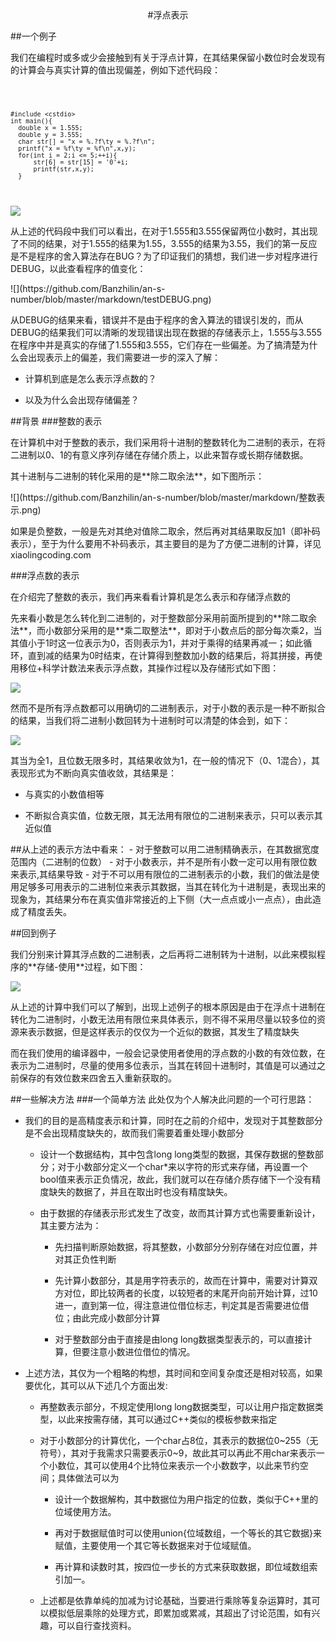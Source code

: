 <center>
#浮点表示
</center>

##一个例子
<p>
我们在编程时或多或少会接触到有关于浮点计算，在其结果保留小数位时会发现有的计算会与真实计算的值出现偏差，例如下述代码段：
<p>

<code>

	#include <cstdio>
	int main(){
      double x = 1.555;
      double y = 3.555;
      char str[] = "x = %.?f\ty = %.?f\n";
      printf("x = %f\ty = %f\n",x,y);
      for(int i = 2;i <= 5;++i){
          str[6] = str[15] = '0'+i;
          printf(str,x,y);
      }

</code>

![](https://github.com/Banzhilin/an-s-number/blob/master/markdown/test.png)
<p>
从上述的代码段中我们可以看出，在对于1.555和3.555保留两位小数时，其出现了不同的结果，对于1.555的结果为1.55，3.555的结果为3.55，我们的第一反应是不是程序的舍入算法存在BUG？为了印证我们的猜想，我们进一步对程序进行DEBUG，以此查看程序的值变化：
<p>
![](https://github.com/Banzhilin/an-s-number/blob/master/markdown/testDEBUG.png)
<p>
从DEBUG的结果来看，错误并不是由于程序的舍入算法的错误引发的，而从DEBUG的结果我们可以清晰的发现错误出现在数据的存储表示上，1.555与3.555在程序中并是真实的存储了1.555和3.555，它们存在一些偏差。为了搞清楚为什么会出现表示上的偏差，我们需要进一步的深入了解：

- 计算机到底是怎么表示浮点数的？

- 以及为什么会出现存储偏差？

##背景
###整数的表示
<p>
在计算机中对于整数的表示，我们采用将十进制的整数转化为二进制的表示，在将二进制以0、1的有意义序列存储在存储介质上，以此来暂存或长期存储数据。
<p>
<p>
其十进制与二进制的转化采用的是**除二取余法**，如下图所示：
<p>
![](https://github.com/Banzhilin/an-s-number/blob/master/markdown/整数表示.png)
<p>
如果是负整数，一般是先对其绝对值除二取余，然后再对其结果取反加1（即补码表示），至于为什么要用不补码表示，其主要目的是为了方便二进制的计算，详见xiaolingcoding.com
<p>
###浮点数的表示
<p>
在介绍完了整数的表示，我们再来看看计算机是怎么表示和存储浮点数的
<p>
<p>
先来看小数是怎么转化到二进制的，对于整数部分采用前面所提到的**除二取余法**，而小数部分采用的是**乘二取整法**，即对于小数点后的部分每次乘2，当其值小于1时这一位表示为0，否则表示为1，并对于乘得的结果再减一；如此循环，直到减的结果为0时结束，在计算得到整数加小数的结果后，将其拼接，再使用移位+科学计数法来表示浮点数，其操作过程以及存储形式如下图：
<p>

![](https://github.com/Banzhilin/an-s-number/blob/master/markdown/浮点数表示.png)

<p>
然而不是所有浮点数都可以用确切的二进制表示，对于小数的表示是一种不断拟合的结果，当我们将二进制小数回转为十进制时可以清楚的体会到，如下：
<p>

![](https://github.com/Banzhilin/an-s-number/blob/master/markdown/浮点数循环.png)

<p>
其当为全1，且位数无限多时，其结果收敛为1，在一般的情况下（0、1混合），其表现形式为不断向真实值收敛，其结果是：

- 与真实的小数值相等

- 不断拟合真实值，位数无限，其无法用有限位的二进制来表示，只可以表示其近似值
<p>
<p>
##从上述的表示方法中看来：
- 对于整数可以用二进制精确表示，在其数据宽度范围内（二进制的位数）
- 对于小数表示，并不是所有小数一定可以用有限位数来表示,其结果导致
	- 对于不可以用有限位的二进制表示的小数，我们的做法是使用足够多可用表示的二进制位来表示其数据，当其在转化为十进制是，表现出来的现象为，其结果分布在真实值非常接近的上下侧（大一点点或小一点点），由此造成了精度丢失。
<p>


##回到例子
<p>
我们分别来计算其浮点数的二进制表，之后再将二进制转为十进制，以此来模拟程序的**存储-使用**过程，如下图：
<p>

![](https://github.com/Banzhilin/an-s-number/blob/master/markdown/example.png)

<p>
从上述的计算中我们可以了解到，出现上述例子的根本原因是由于在浮点十进制在转化为二进制时，小数无法用有限位来具体表示，则不得不采用尽量以较多位的资源来表示数据，但是这样表示的仅仅为一个近似的数据，其发生了精度缺失

而在我们使用的编译器中，一般会记录使用者使用的浮点数的小数的有效位数，在表示为二进制时，尽量的使用多位表示，当其在转回十进制时，其值是可以通过之前保存的有效位数来四舍五入重新获取的。
<p>


##一些解决方法
###一个简单方法
此处仅为个人解决此问题的一个可行思路：


- 我们的目的是高精度表示和计算，同时在之前的介绍中，发现对于其整数部分是不会出现精度缺失的，故而我们需要着重处理小数部分 
	- 设计一个数据结构，其中包含long long类型的数据，其保存数据的整数部分；对于小数部分定义一个char*来以字符的形式来存储，再设置一个bool值来表示正负情况，故此，我们就可以在存储介质存储下一个没有精度缺失的数据了，并且在取出时也没有精度缺失。
	
	- 由于数据的存储表示形式发生了改变，故而其计算方式也需要重新设计，其主要方法为：

		- 先扫描判断原始数据，将其整数，小数部分分别存储在对应位置，并对其正负性判断
		
		- 先计算小数部分，其是用字符表示的，故而在计算中，需要对计算双方对位，即比较两者的长度，以较短者的末尾开向前开始计算，过10进一，直到第一位，得注意进位借位标志，判定其是否需要进位借位；由此完成小数部分计算
		
		- 对于整数部分由于直接是由long long数据类型表示的，可以直接计算，但要注意小数进位借位的情况。  

- 上述方法，其仅为一个粗略的构想，其时间和空间复杂度还是相对较高，如果要优化，其可以从下述几个方面出发:

	- 再整数表示部分，不规定使用long long数据类型，可以让用户指定数据类型，以此来按需存储，其可以通过C++类似的模板参数来指定

	- 对于小数部分的计算优化，一个char占8位，其表示的数据位0~255（无符号），其对于我需求只需要表示0~9，故此其可以再此不用char来表示一个小数位，其可以使用4个比特位来表示一个小数数字，以此来节约空间；具体做法可以为

		- 设计一个数据解构，其中数据位为用户指定的位数，类似于C++里的位域使用方法。

		- 再对于数据赋值时可以使用union{位域数组，一个等长的其它数据}来赋值，主要使用一个其它等长数据来对于位域赋值。

		- 再计算和读数时其，按四位一步长的方式来获取数据，即位域数组索引加一。

	- 上述都是依靠单纯的加减为讨论基础，当要进行乘除等复杂运算时，其可以模拟低层乘除的处理方式，即累加或累减，其超出了讨论范围，如有兴趣，可以自行查找资料。


